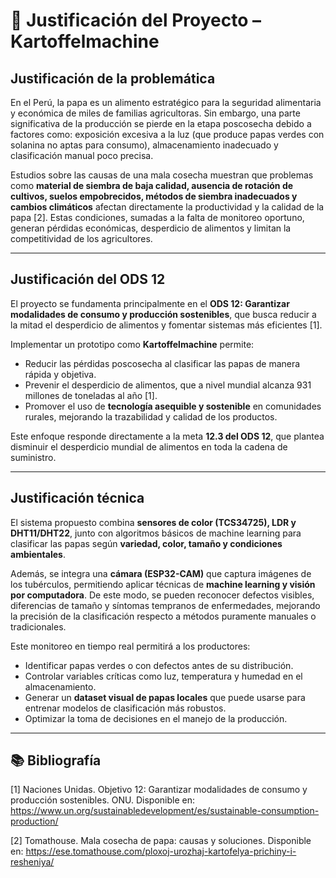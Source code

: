 # 📖 Justificación del Proyecto – Kartoffelmachine  

## Justificación de la problemática  
En el Perú, la papa es un alimento estratégico para la seguridad alimentaria y económica de miles de familias agricultoras. Sin embargo, una parte significativa de la producción se pierde en la etapa poscosecha debido a factores como: exposición excesiva a la luz (que produce papas verdes con solanina no aptas para consumo), almacenamiento inadecuado y clasificación manual poco precisa.  

Estudios sobre las causas de una mala cosecha muestran que problemas como **material de siembra de baja calidad, ausencia de rotación de cultivos, suelos empobrecidos, métodos de siembra inadecuados y cambios climáticos** afectan directamente la productividad y la calidad de la papa [2]. Estas condiciones, sumadas a la falta de monitoreo oportuno, generan pérdidas económicas, desperdicio de alimentos y limitan la competitividad de los agricultores.  

---

## Justificación del ODS 12  
El proyecto se fundamenta principalmente en el **ODS 12: Garantizar modalidades de consumo y producción sostenibles**, que busca reducir a la mitad el desperdicio de alimentos y fomentar sistemas más eficientes [1].  

Implementar un prototipo como **Kartoffelmachine** permite:  
- Reducir las pérdidas poscosecha al clasificar las papas de manera rápida y objetiva.  
- Prevenir el desperdicio de alimentos, que a nivel mundial alcanza 931 millones de toneladas al año [1].  
- Promover el uso de **tecnología asequible y sostenible** en comunidades rurales, mejorando la trazabilidad y calidad de los productos.  

Este enfoque responde directamente a la meta **12.3 del ODS 12**, que plantea disminuir el desperdicio mundial de alimentos en toda la cadena de suministro.  

---

## Justificación técnica  
El sistema propuesto combina **sensores de color (TCS34725), LDR y DHT11/DHT22**, junto con algoritmos básicos de machine learning para clasificar las papas según **variedad, color, tamaño y condiciones ambientales**.  

Además, se integra una **cámara (ESP32-CAM)** que captura imágenes de los tubérculos, permitiendo aplicar técnicas de **machine learning y visión por computadora**. De este modo, se pueden reconocer defectos visibles, diferencias de tamaño y síntomas tempranos de enfermedades, mejorando la precisión de la clasificación respecto a métodos puramente manuales o tradicionales.  

Este monitoreo en tiempo real permitirá a los productores:  
- Identificar papas verdes o con defectos antes de su distribución.  
- Controlar variables críticas como luz, temperatura y humedad en el almacenamiento.  
- Generar un **dataset visual de papas locales** que puede usarse para entrenar modelos de clasificación más robustos.  
- Optimizar la toma de decisiones en el manejo de la producción.  

---

## 📚 Bibliografía  
[1] Naciones Unidas. Objetivo 12: Garantizar modalidades de consumo y producción sostenibles. ONU. Disponible en: https://www.un.org/sustainabledevelopment/es/sustainable-consumption-production/  

[2] Tomathouse. Mala cosecha de papa: causas y soluciones. Disponible en: https://ese.tomathouse.com/ploxoj-urozhaj-kartofelya-prichiny-i-resheniya/  
